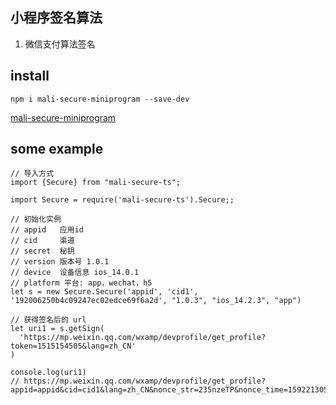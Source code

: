 ## 小程序签名算法

1. 微信支付算法签名

## install

`npm i mali-secure-miniprogram --save-dev`

[mali-secure-miniprogram](https://www.npmjs.com/package/mali-secure-miniprogram)

## some example

```
// 导入方式
import {Secure} from "mali-secure-ts";

import Secure = require('mali-secure-ts').Secure;;

// 初始化实例
// appid   应用id
// cid     渠道
// secret  秘钥
// version 版本号 1.0.1
// device  设备信息 ios_14.0.1
// platform 平台: app，wechat，h5
let s = new Secure.Secure('appid', 'cid1', '192006250b4c09247ec02edce69f6a2d', "1.0.3", "ios_14.2.3", "app")

// 获得签名后的 url
let uri1 = s.getSign(
  'https://mp.weixin.qq.com/wxamp/devprofile/get_profile?token=1515154505&lang=zh_CN'
)

console.log(uri1)
// https://mp.weixin.qq.com/wxamp/devprofile/get_profile?appid=appid&cid=cid1&lang=zh_CN&nonce_str=235nzeTP&nonce_time=1592213055&token=1515154505&sign=1deda92a05c849a17d4a0b0c3259f8fe
```
